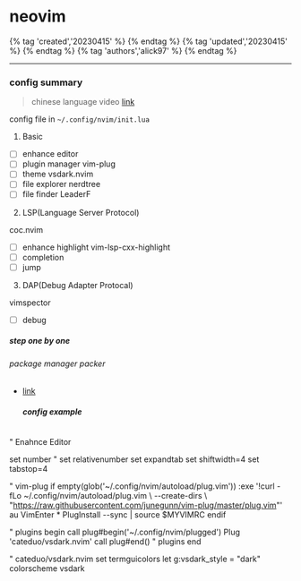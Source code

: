 # neovim

{% tag 'created','20230415' %} {% endtag %} {% tag 'updated','20230415' %} {% endtag %} {% tag 'authors','alick97' %} {% endtag %}

---

### config summary
> chinese language video [link](https://www.bilibili.com/video/BV1dL411V75t/?spm_id_from=333.999.list.card_archive.click&vd_source=2bf89a23205d9491c209f4bc75e62b14)

config file in ```~/.config/nvim/init.lua```

1. Basic
  - [ ] enhance editor
  - [ ] plugin manager vim-plug
  - [ ] theme vsdark.nvim
  - [ ] file explorer nerdtree
  - [ ] file finder LeaderF

  2. LSP(Language Server Protocol)

  coc.nvim
  - [ ] enhance highlight vim-lsp-cxx-highlight
  - [ ] completion
  - [ ] jump

  3. DAP(Debug Adapter Protocal)

  vimspector
  - [ ] debug 

##### step one by one
###### package manager packer
- [link](https://github.com/wbthomason/packer.nvim)




  ##### config example
  ```
" Enahnce Editor

set number
" set relativenumber
set expandtab
set shiftwidth=4
set tabstop=4

" vim-plug
if empty(glob('~/.config/nvim/autoload/plug.vim'))
  :exe '!curl -fLo ~/.config/nvim/autoload/plug.vim
              \ --create-dirs
              \ "https://raw.githubusercontent.com/junegunn/vim-plug/master/plug.vim"'
  au VimEnter * PlugInstall --sync | source $MYVIMRC
endif

" plugins begin
call plug#begin('~/.config/nvim/plugged')
  Plug 'cateduo/vsdark.nvim'
call plug#end()
" plugins end


" cateduo/vsdark.nvim
set termguicolors
let g:vsdark_style = "dark"
colorscheme vsdark
  ```
